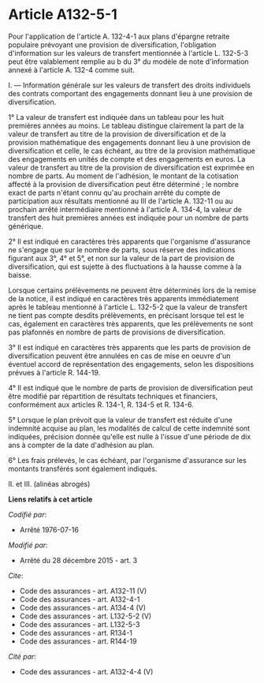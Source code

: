 # Article A132-5-1

Pour l'application de l'article A. 132-4-1 aux plans d'épargne retraite populaire prévoyant une provision de diversification,
l'obligation d'information sur les valeurs de transfert mentionnée à l'article L. 132-5-3 peut être valablement remplie au b
du 3° du modèle de note d'information annexé à l'article A. 132-4 comme suit. 

I. ― Information générale sur les valeurs de transfert des droits individuels des contrats comportant des engagements donnant
lieu à une provision de diversification. 

1° La valeur de transfert est indiquée dans un tableau pour les huit premières années au moins. Le tableau distingue
clairement la part de la valeur de transfert au titre de la provision de diversification et de la provision mathématique des
engagements donnant lieu à une provision de diversification et celle, le cas échéant, au titre de la provision mathématique
des engagements en unités de compte et des engagements en euros. La valeur de transfert au titre de la provision de
diversification est exprimée en nombre de parts. Au moment de l'adhésion, le montant de la cotisation affecté à la provision
de diversification peut être déterminé ; le nombre exact de parts n'étant connu qu'au prochain arrêté du compte de
participation aux résultats mentionné au III de l'article A. 132-11 ou au prochain arrêté intermédiaire mentionné à l'article
A. 134-4, la valeur de transfert des huit premières années est indiquée pour un nombre de parts générique. 

2° Il est indiqué en caractères très apparents que l'organisme d'assurance ne s'engage que sur le nombre de parts, sous
réserve des indications figurant aux 3°, 4° et 5°, et non sur la valeur de la part de provision de diversification, qui est
sujette à des fluctuations à la hausse comme à la baisse. 

Lorsque certains prélèvements ne peuvent être déterminés lors de la remise de la notice, il est indiqué en caractères très
apparents immédiatement après le tableau mentionné à l'article L. 132-5-2 que la valeur de transfert ne tient pas compte
desdits prélèvements, en précisant lorsque tel est le cas, également en caractères très apparents, que les prélèvements ne
sont pas plafonnés en nombre de parts de provisions de diversification. 

3° Il est indiqué en caractères très apparents que les parts de provision de diversification peuvent être annulées en cas de
mise en oeuvre d'un éventuel accord de représentation des engagements, selon les dispositions prévues à l'article R. 144-19.

4° Il est indiqué que le nombre de parts de provision de diversification peut être modifié par répartition de résultats
techniques et financiers, conformément aux articles R. 134-1, R. 134-5 et R. 134-6.

5° Lorsque le plan prévoit que la valeur de transfert est réduite d'une indemnité acquise au plan, les modalités de calcul de
cette indemnité sont indiquées, précision donnée qu'elle est nulle à l'issue d'une période de dix ans à compter de la date
d'adhésion au plan. 

6° Les frais prélevés, le cas échéant, par l'organisme d'assurance sur les montants transférés sont également indiqués. 

II. et III. (alinéas abrogés)

**Liens relatifs à cet article**

_Codifié par_:

  - Arrêté 1976-07-16

_Modifié par_:

  - Arrêté du 28 décembre 2015 - art. 3

_Cite_:

  - Code des assurances - art. A132-11 (V)
  - Code des assurances - art. A132-4-1
  - Code des assurances - art. A134-4 (V)
  - Code des assurances - art. L132-5-2 (V)
  - Code des assurances - art. L132-5-3
  - Code des assurances - art. R134-1
  - Code des assurances - art. R144-19

_Cité par_:

  - Code des assurances - art. A132-4-4 (V)
